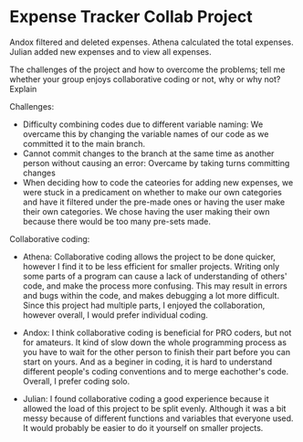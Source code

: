 # Expense Tracker Collab Project

Andox filtered and deleted expenses. Athena calculated the total expenses. Julian added new expenses and to view all expenses.

The challenges of the project and how to overcome the problems; tell me whether your group enjoys collaborative coding or not, why or why not? Explain

Challenges: 
- Difficulty combining codes due to different variable naming: We overcame this by changing the variable names of our code as we committed it to the main branch.
- Cannot commit changes to the branch at the same time as another person without causing an error: Overcame by taking turns committing changes
- When deciding how to code the cateories for adding new expenses, we were stuck in a predicament on whether to make our own categories and have it filtered under the pre-made ones or having the user make their own categories. We chose having the user making their own because there would be too many pre-sets made. 

Collaborative coding:
- Athena: Collaborative coding allows the project to be done quicker, however I find it to be less efficient for smaller projects. Writing only some parts of a program can cause a lack of understanding of others' code, and make the process more confusing. This may result in errors and bugs within the code, and makes debugging a lot more difficult. Since this project had multiple parts, I enjoyed the collaboration, however overall, I would prefer individual coding.

- Andox: I think collaborative coding is beneficial for PRO coders, but not for amateurs. It kind of slow down the whole programming process as you have to wait for the other person to finish their part before you can start on yours. And as a beginer in coding, it is hard to understand different people's coding conventions and to merge eachother's code. Overall, I prefer coding solo.

- Julian: I found collaborative coding a good experience because it allowed the load of this project to be split evenly. Although it was a bit messy because of different functions and variables that everyone used. It would probably be easier to do it yourself on smaller projects.
